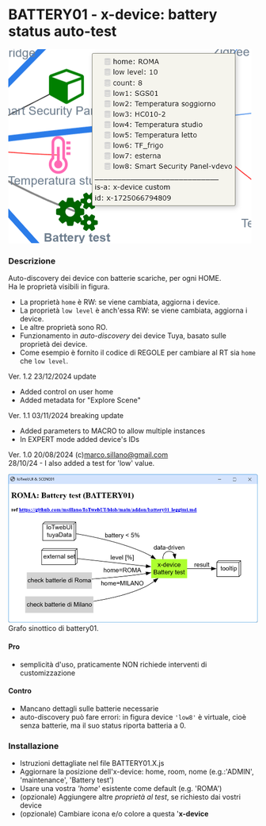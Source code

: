 # BATTERY01 - x-device: battery status auto-test


![](https://github.com/msillano/IoTwebUI/blob/main/pics/battery01.png?raw=true)

### Descrizione
Auto-discovery dei device con batterie scariche, per ogni HOME. <br>
Ha le proprietà visibili in figura.
- La proprietà `home` è RW: se viene cambiata, aggiorna i device.
- La proprietà `low level` è anch'essa RW: se viene cambiata, aggiorna i device.
- Le altre proprietà sono RO.
- Funzionamento in _auto-discovery_ dei device Tuya, basato sulle proprietà dei device.
- Come esempio è fornito il codice di REGOLE per cambiare al RT sia  `home` che `low level`.

Ver. 1.2 23/12/2024 update
- Added control on user home
- Added metadata for "Explore Scene"

Ver. 1.1 03/11/2024 breaking update
- Added parameters to MACRO to allow multiple instances
- In EXPERT mode added device's IDs

Ver. 1.0 20/08/2024  (c)marco.sillano@gmail.com <br>
       28/10/24 - I also added a test for 'low' value.<br>
       
 ![](https://github.com/msillano/IoTwebUI/blob/main/pics/Screenshot%202024-12-24%20193614.png?raw=true)
Grafo sinottico di battery01.

#### Pro
- semplicità d'uso, praticamente NON richiede interventi di customizzazione

#### Contro
- Mancano dettagli sulle batterie necessarie
- auto-discovery può fare errori: in figura device `'low8'`  è virtuale, cioè senza batterie, ma il suo status riporta batteria a 0.

### Installazione
- Istruzioni dettagliate nel file BATTERY01.X.js
- Aggiornare la posizione dell'x-device: home, room, nome (e.g.:'ADMIN', 'maintenance', 'Battery test')
- Usare una vostra _'home'_ esistente come default (e.g. 'ROMA')
- (opzionale) Aggiungere altre _proprietà al test_, se richiesto dai vostri device
- (opzionale) Cambiare icona e/o colore a questa '**x-device**

